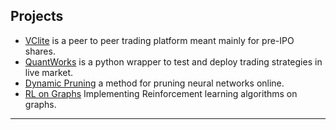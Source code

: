 ## Projects
- [VClite](https://github.com/Cranial490/VCliteWorkspace) is a peer to peer trading platform meant mainly for pre-IPO shares.
- [QuantWorks](https://github.com/Cranial490/QuantWorks) is a python wrapper to test and deploy trading strategies in live market.
- [Dynamic Pruning](https://github.com/ajlewis02/MLGroupProject) a method for pruning neural networks online.
- [RL on Graphs](https://github.com/Cranial490/RL_On_Graphs) Implementing Reinforcement learning algorithms on graphs.
---
